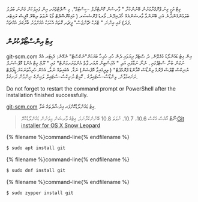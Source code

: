 ގިޓް އަކީ ގިނަ ޕްރޮގްރާމަރުން ބޭނުންކުރާ " ވާރޝަން ކޮންޓްރޯލް ސިސްޓަމް". މި ސޮފްޓްވެއަރ އިން ފައިލަކަށް ގެންނަ ބަދަލު ބަލަމުންގެންދާނެ އަދި ބޭނުންވާ ވާރޝަންއެއް ހޯދައިދޭނެ. ވޯރޑު ޕްރޮސެސަރ ( މައިކްރޮސޮފްޓް ވޯޑު ނުވަތަ ލިބްރޭ އޮފީސް ރައިޓަރ ފަދަ) ގައި އިންނަ " ޓްރެކް ޗޭންޖެސް" ފީޗަރ ގޮތައް އެކަމަކު އެއަށްވުރެ ބާރުގަދަ އެއްޗެއް.

## ގިޓު އިންސްޓޯލްކުރުން

<!--sec data-title="Installing Git: Windows" data-id="git_install_windows"
data-collapse=true ces-->

</a>git-scm.com އިން ގިޓު ޑައުންލޯޑު ކުރެވޭނެ. ދެ ސްޓެޕް ފިޔަވައި ދެން ހުރި ހުރިހާ ބަޔަކަށް"ނެކްސްޓް" ނެގޭނެ: އެޑިޓަރ އެއް ނަގަން ބުނާ ސްޓެޕްގައި ، ނެނޯ ނަގާފައި އަދި " އެޖަސްޓިން ޔުައަރ ޕާތް އެންވަޔަރމަންޓް" ގައި " ޔޫޒް ގިޓް އެންޑް އޮޕްޝަނަލް ޔުނިކްސް ޓޫލްސް ފްރޮމް ވިންޑޯސް ކޮމާންޑް ޕްރޮމްޕުޓް" ( ތިރީގައިވާ އޮޕްޝަން) ނަގާ. އެބައިތައް ނުލާ، އެހެން ހުރިހާތަނަކަށް ޑީފޯލްޓް ރަނަގޅުވާނެ. ވިންޑޯސް-ސްޓައިލްގެ ، ކޮމިޓް ޔުނިކްސް-ސްޓައިލް ލައިންގެ ނިންމުން ރަނގަޅު.</p> 

Do not forget to restart the command prompt or PowerShell after the installation finished successfully. <!--endsec-->

<!--sec data-title="Installing Git: OS X" data-id="git_install_OSX"
data-collapse=true ces-->

[git-scm.com](https://git-scm.com/) ގިޓު ޑައުންލޯޑުކޮށްފައ އިރުޝާދުތައް ބަލާ.

> **ނޯޓު** އޯއެސް އެކްސް 10.6، 10.7، ނުވަތަ 10.8 ބޭނުންކުރާނަމަ، ގިޓުގެ ވާރޝަން މިތަނުން ޑައުންލޯޑުކުރޭ:[Git installer for OS X Snow Leopard](https://sourceforge.net/projects/git-osx-installer/files/git-2.3.5-intel-universal-snow-leopard.dmg/download)

<!--endsec-->

<!--sec data-title="Installing Git: Debian or Ubuntu" data-id="git_install_debian_ubuntu"
data-collapse=true ces-->

{% filename %}command-line{% endfilename %}

```bash
$ sudo apt install git
```

<!--endsec-->

<!--sec data-title="Installing Git: Fedora" data-id="git_install_fedora"
data-collapse=true ces-->

{% filename %}command-line{% endfilename %}

```bash
$ sudo dnf install git
```

<!--endsec-->

<!--sec data-title="Installing Git: openSUSE" data-id="git_install_openSUSE"
data-collapse=true ces-->

{% filename %}command-line{% endfilename %}

```bash
$ sudo zypper install git
```

<!--endsec-->